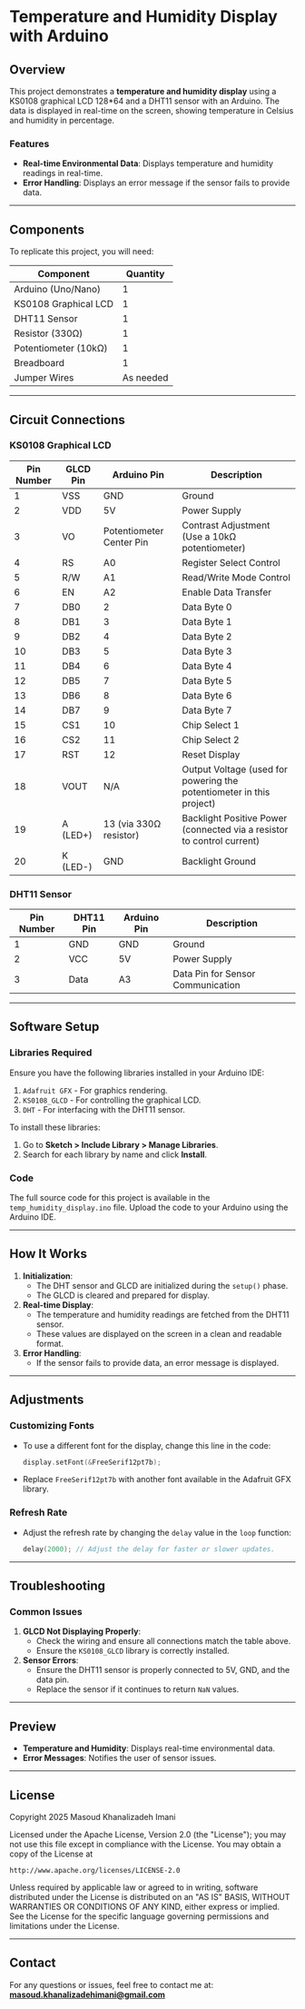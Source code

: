 # Temperature and Humidity Display with Arduino

## Overview
This project demonstrates a **temperature and humidity display** using a KS0108 graphical LCD 128*64 and a DHT11 sensor with an Arduino. The data is displayed in real-time on the screen, showing temperature in Celsius and humidity in percentage.

### Features
- **Real-time Environmental Data**: Displays temperature and humidity readings in real-time.
- **Error Handling**: Displays an error message if the sensor fails to provide data.

---

## Components
To replicate this project, you will need:

| Component            | Quantity |
|----------------------|----------|
| Arduino (Uno/Nano)   | 1        |
| KS0108 Graphical LCD | 1        |
| DHT11 Sensor         | 1        |
| Resistor (330Ω)      | 1        |
| Potentiometer (10kΩ) | 1        |
| Breadboard           | 1        |
| Jumper Wires         | As needed |

---

## Circuit Connections

### KS0108 Graphical LCD

| Pin Number | GLCD Pin    | Arduino Pin                 | Description                     |
|------------|-------------|-----------------------------|---------------------------------|
| 1          | VSS         | GND                         | Ground                          |
| 2          | VDD         | 5V                          | Power Supply                    |
| 3          | VO          | Potentiometer Center Pin    | Contrast Adjustment (Use a 10kΩ potentiometer) |
| 4          | RS          | A0                          | Register Select Control         |
| 5          | R/W         | A1                          | Read/Write Mode Control         |
| 6          | EN          | A2                          | Enable Data Transfer            |
| 7          | DB0         | 2                           | Data Byte 0                     |
| 8          | DB1         | 3                           | Data Byte 1                     |
| 9          | DB2         | 4                           | Data Byte 2                     |
| 10         | DB3         | 5                           | Data Byte 3                     |
| 11         | DB4         | 6                           | Data Byte 4                     |
| 12         | DB5         | 7                           | Data Byte 5                     |
| 13         | DB6         | 8                           | Data Byte 6                     |
| 14         | DB7         | 9                           | Data Byte 7                     |
| 15         | CS1         | 10                          | Chip Select 1                   |
| 16         | CS2         | 11                          | Chip Select 2                   |
| 17         | RST         | 12                          | Reset Display                   |
| 18         | VOUT        | N/A                         | Output Voltage (used for powering the potentiometer in this project) |
| 19         | A (LED+)    | 13 (via 330Ω resistor)       | Backlight Positive Power (connected via a resistor to control current) |
| 20         | K (LED-)    | GND                         | Backlight Ground                |

### DHT11 Sensor

| Pin Number | DHT11 Pin   | Arduino Pin                 | Description                     |
|------------|-------------|-----------------------------|---------------------------------|
| 1          | GND         | GND                         | Ground                          |
| 2          | VCC         | 5V                          | Power Supply                    |
| 3          | Data        | A3                          | Data Pin for Sensor Communication |

---

## Software Setup

### Libraries Required
Ensure you have the following libraries installed in your Arduino IDE:
1. `Adafruit GFX` - For graphics rendering.
2. `KS0108_GLCD` - For controlling the graphical LCD.
3. `DHT` - For interfacing with the DHT11 sensor.

To install these libraries:
1. Go to **Sketch > Include Library > Manage Libraries**.
2. Search for each library by name and click **Install**.

### Code
The full source code for this project is available in the `temp_humidity_display.ino` file. Upload the code to your Arduino using the Arduino IDE.

---

## How It Works
1. **Initialization**:
   - The DHT sensor and GLCD are initialized during the `setup()` phase.
   - The GLCD is cleared and prepared for display.
2. **Real-time Display**:
   - The temperature and humidity readings are fetched from the DHT11 sensor.
   - These values are displayed on the screen in a clean and readable format.
3. **Error Handling**:
   - If the sensor fails to provide data, an error message is displayed.

---

## Adjustments

### Customizing Fonts
- To use a different font for the display, change this line in the code:
  ```cpp
  display.setFont(&FreeSerif12pt7b);
  ```
- Replace `FreeSerif12pt7b` with another font available in the Adafruit GFX library.

### Refresh Rate
- Adjust the refresh rate by changing the `delay` value in the `loop` function:
  ```cpp
  delay(2000); // Adjust the delay for faster or slower updates.
  ```

---

## Troubleshooting

### Common Issues
1. **GLCD Not Displaying Properly**:
   - Check the wiring and ensure all connections match the table above.
   - Ensure the `KS0108_GLCD` library is correctly installed.
2. **Sensor Errors**:
   - Ensure the DHT11 sensor is properly connected to 5V, GND, and the data pin.
   - Replace the sensor if it continues to return `NaN` values.

---

## Preview
- **Temperature and Humidity**: Displays real-time environmental data.
- **Error Messages**: Notifies the user of sensor issues.

---

## License
Copyright 2025 Masoud Khanalizadeh Imani

Licensed under the Apache License, Version 2.0 (the "License");
you may not use this file except in compliance with the License.
You may obtain a copy of the License at

    http://www.apache.org/licenses/LICENSE-2.0

Unless required by applicable law or agreed to in writing, software
distributed under the License is distributed on an "AS IS" BASIS,
WITHOUT WARRANTIES OR CONDITIONS OF ANY KIND, either express or implied.
See the License for the specific language governing permissions and
limitations under the License.

---

## Contact
For any questions or issues, feel free to contact me at:
**masoud.khanalizadehimani@gmail.com**
